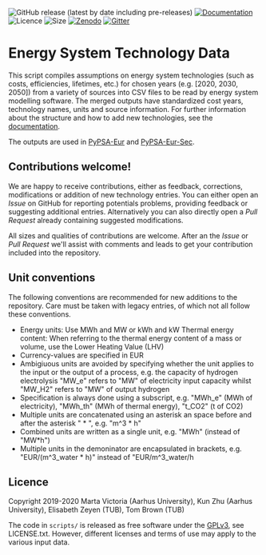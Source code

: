 ![GitHub release (latest by date including pre-releases)](https://img.shields.io/github/v/release/pypsa/technology-data?include_prereleases)
[![Documentation](https://readthedocs.org/projects/technology-data/badge/?version=latest)](https://technology-data.readthedocs.io/en/latest/?badge=latest)
![Licence](https://img.shields.io/github/license/pypsa/technology-data)
![Size](https://img.shields.io/github/repo-size/pypsa/technology-data)
[![Zenodo](https://zenodo.org/badge/DOI/10.5281/zenodo.3994163.svg)](https://doi.org/10.5281/zenodo.3994163)
[![Gitter](https://badges.gitter.im/PyPSA/community.svg)](https://gitter.im/PyPSA/community?utm_source=badge&utm_medium=badge&utm_campaign=pr-badge)


# Energy System Technology Data

This script compiles assumptions on energy system technologies (such
as costs, efficiencies, lifetimes, etc.)  for chosen years
(e.g. [2020, 2030, 2050]) from a variety of sources into CSV files to
be read by energy system modelling software. The merged outputs have
standardized cost years, technology names, units and source information. For further information about the structure and how to add new technologies, see the [documentation](https://technology-data.readthedocs.io/en/latest/).


The outputs are used in
[PyPSA-Eur](https://github.com/PyPSA/pypsa-eur) and
[PyPSA-Eur-Sec](https://github.com/PyPSA/pypsa-eur-sec).

## Contributions welcome!

We are happy to receive contributions, either as feedback, corrections, modifications or addition of new technology entries.
You can either open an *Issue* on GitHub for reporting potentials problems, providing feedback or suggesting additional entries.
Alternatively you can also directly open a *Pull Request* already containing suggested modifications.

All sizes and qualities of contributions are welcome. After an the *Issue* or *Pull Request* we'll assist with comments and leads to get your contribution included into the repository.

## Unit conventions

The following conventions are recommended for new additions to the repository.
Care must be taken with legacy entries, of which not all follow these conventions.

* Energy units: Use MWh and MW or kWh and kW
  Thermal energy content: When referring to the thermal energy content of a mass or volume, use the Lower Heating Value (LHV)
* Currency-values are specified in EUR
* Ambigiuous units are avoided by specifying whether the unit applies to the input or the output of a process, e.g. the capacity of hydrogen electrolysis "MW_e" refers to "MW" of electricity input capacity whilst "MW_H2" refers to "MW" of output hydrogen
* Specification is always done using a subscript, e.g. "MWh_e" (MWh of electricity), "MWh_th" (MWh of thermal energy), "t_CO2" (t of CO2)
* Multiple units are concatenated using an asterisk an space before and after the asterisk " * ", e.g. "m^3 * h"
* Combined units are written as a single unit, e.g. "MWh" (instead of "MW*h")
* Multiple units in the demoninator are encapsulated in brackets, e.g. "EUR/(m^3_water * h)" instead of "EUR/m^3_water/h


## Licence

Copyright 2019-2020 Marta Victoria (Aarhus University), Kun Zhu
(Aarhus University), Elisabeth Zeyen (TUB), Tom Brown (TUB)

The code in `scripts/` is released as free software under the
[GPLv3](http://www.gnu.org/licenses/gpl-3.0.en.html), see LICENSE.txt.
However, different licenses and terms of use may apply to the various
input data.
